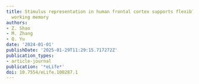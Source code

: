 ```yaml
---
title: Stimulus representation in human frontal cortex supports flexible control in
  working memory
authors:
- Z. Shao
- M. Zhang
- Q. Yu
date: '2024-01-01'
publishDate: '2025-01-29T11:29:15.717272Z'
publication_types:
- article-journal
publication: '*eLife*'
doi: 10.7554/eLife.100287.1
---
```


